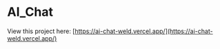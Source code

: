 # AI_Chat
View this project here:
[https://ai-chat-weld.vercel.app/](https://ai-chat-weld.vercel.app/)
